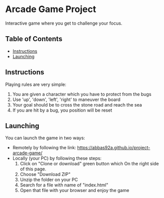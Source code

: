 # Arcade Game Project
Interactive game where you get to challenge your focus.

## Table of Contents

* [Instructions](#instructions)
* [Launching](#Launching)

## Instructions

 Playing rules are very simple:
  1. You are given a character which you have to protect from the bugs
  2. Use 'up', 'down', 'left', 'right' to maneuver the board
  3. Your goal should be to cross the stone road and reach the sea
  4. If you are hit by a bug, you position will be reset

## Launching

You can launch the game in two ways:
* Remotely by following the link: https://abbas92a.github.io/project-arcade-game/
* Locally (your PC) by following these steps:
  1. Click on "Clone or download" green button which On the right side of this page.
  2. Choose "Download ZIP"
  3. Unzip the folder on your PC
  4. Search for a file with name of "index.html"
  5. Open that file with your browser and enjoy the game
